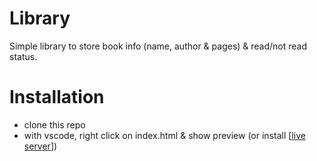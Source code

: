 # Library
Simple library to store book info (name, author &amp; pages) &amp; read/not read status.

# Installation
- clone this repo
- with vscode, right click on index.html & show preview (or install [[live server](https://marketplace.visualstudio.com/items?itemName=ritwickdey.LiveServer)])